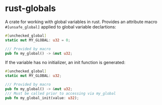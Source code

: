 # rust-globals

A crate for working with global variables in rust. Provides an attribute macro `#[unsafe_global]` applied to global variable declartions:


```rust
#[unchecked_global]
static mut MY_GLOBAL: u32 = 0;

/// Provided by macro
pub fn my_global() -> &mut u32;
```

If the variable has no initializer, an init function is generated:

```rust
#[unchecked_global]
static mut MY_GLOBAL: u32;

/// Provided by macro
pub fn my_global() -> &mut u32;
/// Must be called prior to accessing via my_global
pub fn my_global_init(value: u32);
```
